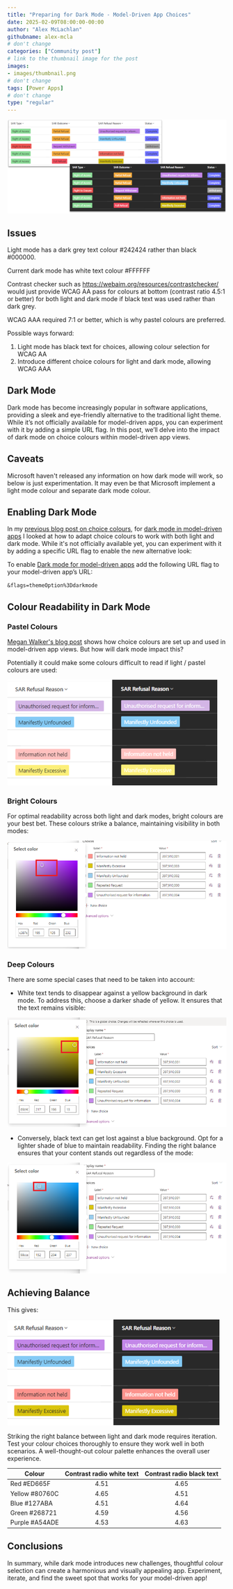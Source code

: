 ```yaml
---
title: "Preparing for Dark Mode - Model-Driven App Choices"
date: 2025-02-09T08:00:00-00:00
author: "Alex McLachlan"
githubname: alex-mcla
# don't change
categories: ["Community post"]
# link to the thumbnail image for the post
images:
- images/thumbnail.png
# don't change
tags: [Power Apps]
# don't change
type: "regular"
---
```


![thumbnail](images/thumbnail.png)

## Issues

Light mode has a dark grey text colour #242424 rather than black #000000.

Current dark mode has white text colour #FFFFFF

Contrast checker such as https://webaim.org/resources/contrastchecker/ would just provide WCAG AA pass for colours at bottom (contrast ratio 4.5:1 or better) for both light and dark mode if black text was used rather than dark grey.

WCAG AAA required 7:1 or better, which is why pastel colours are preferred.

Possible ways forward:

1. Light mode has black text for choices, allowing colour selection for WCAG AA
2. Introduce different choice colours for light and dark mode, allowing WCAG AAA

## Dark Mode

Dark mode has become increasingly popular in software applications, providing a sleek and eye-friendly alternative to the traditional light theme. While it’s not officially available for model-driven apps, you can experiment with it by adding a simple URL flag. In this post, we’ll delve into the impact of dark mode on choice colours within model-driven app views.

## Caveats

Microsoft haven't released any information on how dark mode will work, so below is just experimentation. It may even be that Microsoft implement a light mode colour and separate dark mode colour.

## Enabling Dark Mode

In my [previous blog post on choice colours](https://pnp.github.io/blog/post/preparing-for-dark-mode-model-driven-app-choices/), for [dark mode in model-driven apps](https://hackingpowerplatform.com/dark-mode-for-microsoft-dataverse/) I looked at how to adapt choice colours to work with both light and dark mode. While it's not officially available yet, you can experiment with it by adding a specific URL flag to enable the new alternative look:

To enable [Dark mode for model-driven apps](https://hackingpowerplatform.com/dark-mode-for-microsoft-dataverse/) add the following URL flag to your model-driven app’s URL:

```
&flags=themeOption%3Ddarkmode
```

## Colour Readability in Dark Mode

### Pastel Colours

[Megan Walker's blog post](https://meganvwalker.com/grid-components-in-model-driven-apps-d365/) shows how choice colours are set up and used in model-driven app views. But how will dark mode impact this?

Potentially it could make some colours difficult to read if light / pastel colours are used:

![Pastel colours](images/pastel.png)

### Bright Colours

For optimal readability across both light and dark modes, bright colours are your best bet. These colours strike a balance, maintaining visibility in both modes:

![Mid-range colour](images/mid-range.png)

### Deep Colours

There are some special cases that need to be taken into account:

- White text tends to disappear against a yellow background in dark mode. To address this, choose a darker shade of yellow. It ensures that the text remains visible:

![Darker shade of yellow](images/yellow.png)

- Conversely, black text can get lost against a blue background. Opt for a lighter shade of blue to maintain readability. Finding the right balance ensures that your content stands out regardless of the mode:

![Lighter shade of blue](images/blue.png)

## Achieving Balance

This gives:

![Balanced colours](images/balanced.png)

Striking the right balance between light and dark mode requires iteration. Test your colour choices thoroughly to ensure they work well in both scenarios. A well-thought-out colour palette enhances the overall user experience.

|Colour|Contrast radio white text|Contrast radio black text|
|--|:--:|:--:|
|Red #ED665F|4.51|4.65|
|Yellow #80760C|4.65|4.51|
|Blue #127ABA|4.51|4.64|
|Green #268721|4.59|4.56|
|Purple #A54ADE|4.53|4.63|

## Conclusions

In summary, while dark mode introduces new challenges, thoughtful colour selection can create a harmonious and visually appealing app. Experiment, iterate, and find the sweet spot that works for your model-driven app!
